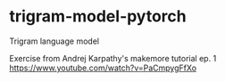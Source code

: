 # trigram-model-pytorch
Trigram language model </br>

Exercise from Andrej Karpathy's makemore tutorial ep. 1 </br>
https://www.youtube.com/watch?v=PaCmpygFfXo
